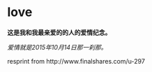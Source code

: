 # love
<strong>这是我和我最亲爱的的人的爱情纪念。</strong>

<em>爱情就是2015年10月14日那一刹那。</em>

<p>resprint from http://www.finalshares.com/u-297</p>
